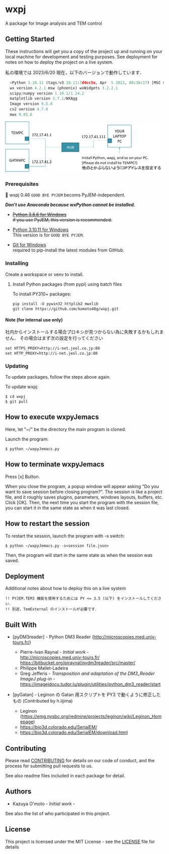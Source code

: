 # wxpj

A package for Image analysis and TEM control


## Getting Started

These instructions will get you a copy of the project up and running on your local machine for development and testing purposes. See deployment for notes on how to deploy the project on a live system.

私の環境では 2023/6/20 現在，以下のバージョンで動作しています．
```Python 3.10.11
  <Python 3.10.11 (tags/v3.10.11:7d4cc5a, Apr  5 2023, 00:38:17) [MSC v.1929 64 bit (AMD64)]>
  wx version 4.2.1 msw (phoenix) wxWidgets 3.2.2.1
  scipy/numpy version 1.10.1/1.24.2
  matplotlib version 3.7.1/WXAgg
  Image version 9.5.0
  cv2 version 4.7.0
  mwx 0.85.6
```

![setup](./images/net.png)


### Prerequisites

:memo: wxpj 0.46 `GOOD BYE PYJEM` becoms PyJEM-independent.

***Don't use Anaconda because wxPython cannot be installed.***

* ~~[Python 3.8.6 for Windows](https://www.python.org/downloads/release/python-386/)  
    if you use PyJEM, this version is recommended.~~

* [Python 3.10.11 for Windows](https://www.python.org/downloads/release/python-31011/)  
    This version is for `GOOD BYE PYJEM`.

* [Git for Windows](https://git-scm.com/)  
    required to pip-install the latest modules from GitHub.


### Installing

Create a workspace or venv to install.

1. Install Python packages (from pypi) using batch files  

    To install PY310+ packages:
    ```
    pip install -U pywin32 httplib2 mwxlib
    git clone https://github.com/komoto48g/wxpj.git
    ```


#### Note (for internal use only)

社内からインストールする場合プロキシが見つからない為に失敗するかもしれません．
その場合はまず次の設定を行ってください


    set HTTPS_PROXY=http://i-net.jeol.co.jp:80
    set HTTP_PROXY=http://i-net.jeol.co.jp:80


### Updating

To update packages, follow the steps above again.
<!--
Remove the wxpj directory before updating. Otherwise the latest wxpj will not be cloned.
-->
To update wxpj:

    $ cd wxpj
    $ git pull


## How to execute wxpyJemacs

Here, let "~/" be the directory the main program is cloned.

Launch the program:

    $ python ~/wxpyJemacs.py


## How to terminate wxpyJemacs

Press [x] Button.

When you close the program, a popup window will appear asking "Do you want to save session before closing program?".
The session is like a project file, and it roughly saves plugins, parameters, windows layouts, buffers, etc.
Click [OK]. Then, the next time you start the program with the session file, you can start it in the same state as when it was last closed.


## How to restart the session

To restart the session, launch the program with -s switch:

    $ python ~/wxpyJemacs.py -s<session file.jssn>

Then, the program will start in the same state as when the session was saved.


## Deployment

Additional notes about how to deploy this on a live system

    !! PYJEM.TEM3 機能を使用するためには PY <= 3.5 (以下) をインストールしてください．
    !! 別途，TemExternal のインストールが必要です．

<!--
:memo: バージョン 0.46 以降では不要になります．↑
       No longer required after version 0.46.
-->


## Built With

* [pyDM3reader] - Python DM3 Reader (http://microscopies.med.univ-tours.fr/)

    * Pierre-Ivan Raynal - *Initial work* -  
        http://microscopies.med.univ-tours.fr/  
        https://bitbucket.org/piraynal/pydm3reader/src/master/  
    * Philippe Mallet-Ladeira
    * Greg Jefferis - *Transposition and adaptation of the DM3_Reader ImageJ plug-in* -  
        https://imagejdocu.tudor.lu/plugin/utilities/python_dm3_reader/start

* [pyGatan] - Leginon の Gatan 用スクリプトを PY3 で動くように修正したもの (Contributed by h.iijima)
    * Leginon (https://emg.nysbc.org/redmine/projects/leginon/wiki/Leginon_Homepage)  
    * https://bio3d.colorado.edu/SerialEM/  
    * https://bio3d.colorado.edu/SerialEM/download.html  


## Contributing

Please read [CONTRIBUTING](./CONTRIBUTING) for details on our code of conduct, and the process for submitting pull requests to us.

See also readme files included in each package for detail.


## Authors

* Kazuya O'moto - *Initial work* -

See also the list of who participated in this project.


## License

This project is licensed under the MIT License - see the [LICENSE](./LICENSE) file for details
